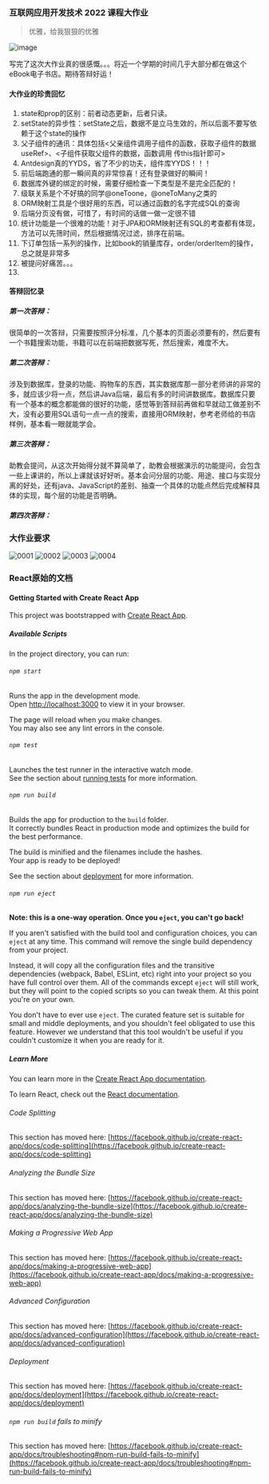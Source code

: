 ### 互联网应用开发技术 2022 课程大作业
> 优雅，给我狠狠的优雅

![image](https://user-images.githubusercontent.com/84625273/177540777-a1171704-dc85-4192-ab0d-3e47def06b56.png)

写完了这次大作业真的很感慨。。。将近一个学期的时间几乎大部分都在做这个eBook电子书店。期待答辩好运！

#### 大作业的珍贵回忆
1. state和prop的区别：前者动态更新，后者只读。
2. setState的异步性：setState之后，数据不是立马生效的，所以后面不要写依赖于这个state的操作
3. 父子组件的通讯：具体包括<父亲组件调用子组件的函数，获取子组件的数据 useRef>、<子组件获取父组件的数据，函数调用 传this指针即可>
4. Antdesign真的YYDS，省了不少的功夫，组件库YYDS！！！
5. 前后端跑通的那一瞬间真的非常惊喜！还有登录做好的瞬间！
6. 数据库外键的绑定的时候，需要仔细检查一下类型是不是完全匹配的！
7. 级联关系是个不好搞的同学@oneToone，@oneToMany之类的
8. ORM映射工具是个很好用的东西，可以通过函数的名字完成SQL的查询
9. 后端分页没有做，可惜了，有时间的话做一做一定很不错
10. 统计功能是一个很难的功能！对于JPA和ORM映射还有SQL的考查都有体现，方法可以先筛时间，然后根据情况过滤，排序在前端。
11. 下订单包括一系列的操作，比如book的销量库存，order/orderItem的操作，总之就是非常多
12. 被提问好痛苦。。。
13. 


#### 答辩回忆录
##### 第一次答辩：
很简单的一次答辩，只需要按照评分标准，几个基本的页面必须要有的，然后要有一个书籍搜索功能，书籍可以在前端把数据写死，然后搜索，难度不大。

##### 第二次答辩：
涉及到数据库，登录的功能、购物车的东西，其实数据库那一部分老师讲的非常的多，就应该少将一点，然后讲Java后端，最后有多的时间讲数据库。数据库只要有一个基本的概念都能做的很好的功能，感觉等到答辩前再做和早就动工做差别不大，没有必要用SQL语句一点一点的搜索，直接用ORM映射，参考老师给的书店样例，基本看一眼就能学会。

##### 第三次答辩：
助教会提问，从这次开始得分就不算简单了，助教会根据演示的功能提问，会包含一些上课讲的，所以上课就该好好听。基本会问分层的功能、用途、接口与实现分离的好处，还有java、JavaScript的差别、抽查一个具体的功能点然后完成解释具体的实现，每个层的功能是否明确。

##### 第四次答辩：



### 大作业要求
![0001](https://user-images.githubusercontent.com/84625273/177810909-66a5559f-1d61-469c-9baf-e1c7df9a3771.jpg)
![0002](https://user-images.githubusercontent.com/84625273/177811000-cce587db-36e0-4e3d-8fd3-6eeef5771b0b.jpg)
![0003](https://user-images.githubusercontent.com/84625273/177811008-e0130044-c429-4ced-824b-8c0330a7bc41.jpg)
![0004](https://user-images.githubusercontent.com/84625273/177811016-a90bd7c5-34b3-411d-8791-9fe2a8a07b7b.jpg)









### React原始的文档

#### Getting Started with Create React App

This project was bootstrapped with [Create React App](https://github.com/facebook/create-react-app).

##### Available Scripts

In the project directory, you can run:

###### `npm start`

Runs the app in the development mode.\
Open [http://localhost:3000](http://localhost:3000) to view it in your browser.

The page will reload when you make changes.\
You may also see any lint errors in the console.

###### `npm test`

Launches the test runner in the interactive watch mode.\
See the section about [running tests](https://facebook.github.io/create-react-app/docs/running-tests) for more information.

###### `npm run build`

Builds the app for production to the `build` folder.\
It correctly bundles React in production mode and optimizes the build for the best performance.

The build is minified and the filenames include the hashes.\
Your app is ready to be deployed!

See the section about [deployment](https://facebook.github.io/create-react-app/docs/deployment) for more information.

###### `npm run eject`

**Note: this is a one-way operation. Once you `eject`, you can't go back!**

If you aren't satisfied with the build tool and configuration choices, you can `eject` at any time. This command will remove the single build dependency from your project.

Instead, it will copy all the configuration files and the transitive dependencies (webpack, Babel, ESLint, etc) right into your project so you have full control over them. All of the commands except `eject` will still work, but they will point to the copied scripts so you can tweak them. At this point you're on your own.

You don't have to ever use `eject`. The curated feature set is suitable for small and middle deployments, and you shouldn't feel obligated to use this feature. However we understand that this tool wouldn't be useful if you couldn't customize it when you are ready for it.

##### Learn More

You can learn more in the [Create React App documentation](https://facebook.github.io/create-react-app/docs/getting-started).

To learn React, check out the [React documentation](https://reactjs.org/).

###### Code Splitting

This section has moved here: [https://facebook.github.io/create-react-app/docs/code-splitting](https://facebook.github.io/create-react-app/docs/code-splitting)

###### Analyzing the Bundle Size

This section has moved here: [https://facebook.github.io/create-react-app/docs/analyzing-the-bundle-size](https://facebook.github.io/create-react-app/docs/analyzing-the-bundle-size)

###### Making a Progressive Web App

This section has moved here: [https://facebook.github.io/create-react-app/docs/making-a-progressive-web-app](https://facebook.github.io/create-react-app/docs/making-a-progressive-web-app)

###### Advanced Configuration

This section has moved here: [https://facebook.github.io/create-react-app/docs/advanced-configuration](https://facebook.github.io/create-react-app/docs/advanced-configuration)

###### Deployment

This section has moved here: [https://facebook.github.io/create-react-app/docs/deployment](https://facebook.github.io/create-react-app/docs/deployment)

###### `npm run build` fails to minify

This section has moved here: [https://facebook.github.io/create-react-app/docs/troubleshooting#npm-run-build-fails-to-minify](https://facebook.github.io/create-react-app/docs/troubleshooting#npm-run-build-fails-to-minify)
